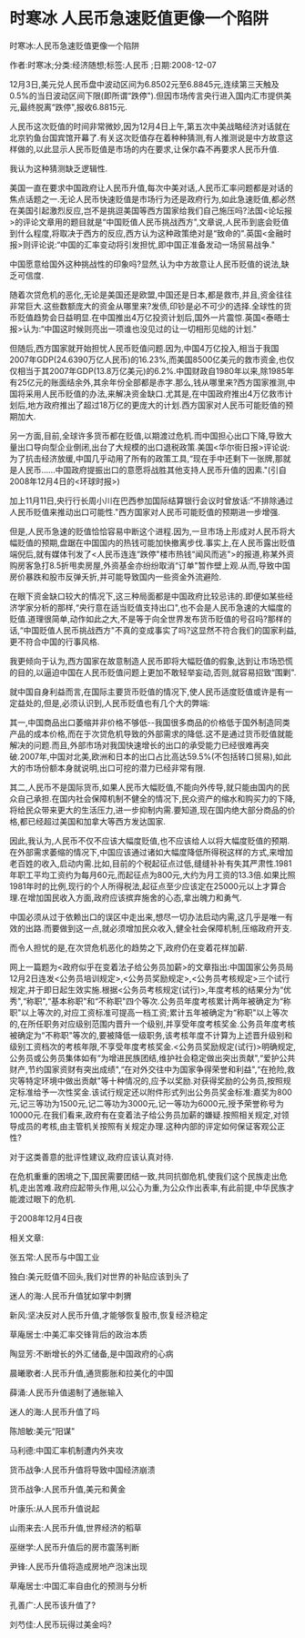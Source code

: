 # 时寒冰  人民币急速贬值更像一个陷阱    
    
时寒冰:人民币急速贬值更像一个陷阱    
作者:时寒冰;分类:经济随想;标签:人民币 ;日期:2008-12-07    
12月3日,美元兑人民币盘中波动区间为6.8502元至6.8845元,连续第三天触及0.5%的当日波动区间下限(即所谓“跌停").但因市场传言央行进入国内汇市提供美元,最终脱离“跌停",报收6.8815元.    
人民币这次贬值的时间非常微妙,因为12月4日上午,第五次中美战略经济对话就在北京钓鱼台国宾馆开幕了.有关这次贬值存在着种种猜测,有人推测说是中方故意这样做的,以此显示人民币贬值是市场的内在要求,让保尔森不再要求人民币升值.    
我认为这种猜测缺乏逻辑性.    
美国一直在要求中国政府让人民币升值,每次中美对话,人民币汇率问题都是对话的焦点话题之一.无论人民币快速贬值是市场行为还是政府行为,如此急速贬值,都必然在美国引起激烈反应,岂不是挑逗美国等西方国家给我们自己施压吗?法国<论坛报>的评论文章用的题目就是“中国贬值人民币挑战西方",文章说,人民币到底会贬值到什么程度,将取决于西方的反应,西方认为这种政策绝对是“致命的".英国<金融时报>则评论说:“中国的汇率变动将引发担忧,即中国正准备发动一场贸易战争."    
中国愿意给国外这种挑战性的印象吗?显然,认为中方故意让人民币贬值的说法,缺乏可信度.    
随着次贷危机的恶化,无论是美国还是欧盟,中国还是日本,都是救市,并且,资金往往非常巨大.这些数额庞大的资金从哪里来?发债,印钞是必不可少的选择.全球性的货币贬值趋势会日益明显.在中国推出4万亿投资计划后,国外一片震惊.英国<泰晤士报>认为:“中国这时候则亮出一项谁也没见过的让一切相形见绌的计划."    
但随后,西方国家就开始担忧人民币贬值问题.因为,中国4万亿投入,相当于我国2007年GDP(24.6390万亿人民币)的16.23%,而美国8500亿美元的救市资金,也仅仅相当于其2007年GDP(13.8万亿美元)的6.2%.中国财政自1980年以来,除1985年有25亿元的账面结余外,其余年份全部都是赤字.那么,钱从哪里来?西方国家推测,中国将采用人民币贬值的办法,来解决资金缺口.尤其是,在中国政府推出4万亿救市计划后,地方政府推出了超过18万亿的更庞大的计划.西方国家对人民币可能贬值的预期加大.    
另一方面,目前,全球许多货币都在贬值,以期渡过危机.而中国担心出口下降,导致大量出口导向型企业倒闭,出台了大规模的出口退税政策.美国<华尔街日报>评论说:为了抗击经济放缓,中国几乎动用了所有的政策工具,“现在手中还剩下一张牌,那就是人民币......中国政府提振出口的意愿将战胜其他支持人民币升值的因素."(引自2008年12月4日的<环球时报>)    
加上11月11日,央行行长周小川在巴西参加国际结算银行会议时曾放话:“不排除通过人民币贬值来推动出口可能性."西方国家对人民币可能贬值的预期进一步增强.    
但是,人民币急速的贬值恰恰容易中断这个进程.因为,一旦市场上形成对人民币将大幅贬值的预期,盘踞在中国国内的热钱可能加快撤离步伐.事实上,在人民币露出贬值端倪后,就有媒体刊发了<人民币连连“跌停"楼市热钱“闻风而逃">的报道,称某外资购房客急打8.5折甩卖房屋,外资基金亦纷纷取消“订单"暂作壁上观.从而,导致中国房价暴跌和股市反弹夭折,并可能导致国内一些资金外流避险.    
在眼下资金缺口较大的情况下,这三种局面都是中国政府比较忌讳的.即便如某些经济学家分析的那样,“央行意在适当贬值支持出口",也不会是人民币急速的大幅度的贬值.道理很简单,动作如此之大,不是等于向全世界发布货币贬值的号召吗?那样的话,“中国贬值人民币挑战西方"不真的变成事实了吗?这显然不符合我们的国家利益,更不符合中国的行事风格.    
我更倾向于认为,西方国家在故意制造人民币即将大幅贬值的假象,达到让市场恐慌的目的,以逼迫中国在人民币贬值问题上更加不敢轻举妄动,否则,就容易招致“围剿".    
就中国自身利益而言,在国际主要货币贬值的情况下,使人民币适度贬值或许是有一定益处的,但是,必须认识到,人民币贬值也有几个大的弊端:    
其一,中国商品出口萎缩并非价格不够低--我国很多商品的价格低于国外制造同类产品的成本价格,而在于次贷危机导致的外部需求的降低.这不是通过货币贬值就能解决的问题.而且,外部市场对我国快速增长的出口的承受能力已经很难再突破.2007年,中国对北美,欧洲和日本的出口占比高达59.5%(不包括转口贸易),如此大的市场份额本身就说明,出口可挖的潜力已经非常有限.    
其二,人民币不是国际货币,如果人民币大幅贬值,不能向外传导,就只能由国内的民众自己承担.在国内社会保障机制不健全的情况下,民众资产的缩水和购买力的下降,将给民众带来更大的生活压力,进一步抑制内需.要知道,现在国内绝大部分商品的价格,都已经超过美国和加拿大等西方发达国家.    
因此,我认为,人民币不仅不应该大幅度贬值,也不应该给人以将大幅度贬值的预期.在外部需求萎缩的情况下,中国应该通过诸如大幅度降低所得税这样的方式,来增加老百姓的收入,启动内需.比如,目前的个税起征点过低,缝缝补补有失其严肃性.1981年职工平均工资约为每月60元,而起征点为800元,大约为月工资的13.3倍.如果比照1981年时的比例,现行的个人所得税法,起征点至少应该定在25000元以上才算合理.在增加国民收入方面,政府应该摈弃施舍的心态,拿出魄力和勇气.    
中国必须从过于依赖出口的误区中走出来,想尽一切办法启动内需,这几乎是唯一有效的出路.而要做到这一点,就必须增加民众收入,健全社会保障机制,压缩政府开支.    
而令人担忧的是,在次贷危机恶化的趋势之下,政府仍在变着花样加薪.    
网上一篇题为<政府似乎在变着法子给公务员加薪>的文章指出:中国国家公务员局12月2日连发<公务员培训规定>,<公务员奖励规定>,<公务员考核规定>三个试行规定,并于即日起生效实施.根据<公务员考核规定(试行)>,年度考核的结果分为“优秀",“称职",“基本称职"和“不称职"四个等次.公务员年度考核累计两年被确定为“称职"以上等次的,对应工资标准可提高一档工资;累计五年被确定为“称职"以上等次的,在所任职务对应级别范围内晋升一个级别,并享受年度考核奖金.公务员年度考核被确定为“不称职"等次的,要被降低一级职务,该考核年度不计算为上述晋升级别和级别工资档次的考核年限,不享受年度考核奖金.<公务员奖励规定(试行)>明确规定,公务员或公务员集体如有“为增进民族团结,维护社会稳定做出突出贡献",“爱护公共财产,节约国家资财有突出成绩",“在对外交往中为国家争得荣誉和利益",“在抢险,救灾等特定环境中做出贡献"等十种情况的,应予以奖励.对获得奖励的公务员,按照规定标准给予一次性奖金.该试行规定还以附件形式列出公务员奖金标准:嘉奖为800元,记三等功为1500元,记二等功为3000元,记一等功为6000元,授予荣誉称号为10000元.在我们看来,政府有在变着法子给公务员加薪的嫌疑.按照相关规定,对领导成员的考核,由主管机关按照有关规定办理.这种内部的评定如何保证客观公正性?    
对于这类善意的批评性建议,政府应该认真对待.    
在危机重重的困境之下,国民需要团结一致,共同抗御危机,使我们这个民族走出危机,走出苦难.政府应起带头作用,以公心为重,为公众作出表率,有此前提,中华民族才能渡过眼下的危机.    
于2008年12月4日夜    
    
相关文章:    
张五常:人民币与中国工业    
独白:美元贬值不回头,我们对世界的补贴应该到头了    
迷人的海:人民币升值犹如掌中刺猬    
新风:坚决反对人民币升值,才能够恢复股市,恢复经济稳定    
草庵居士:中美汇率交锋背后的政治本质    
陶显芳:不断增长的外汇储备,是中国政府的心病    
晨曦歌者:人民币升值,通货膨胀和拉美化的中国    
薛涌:人民币升值遏制了通胀输入    
迷人的海:人民币升值了吗    
陈旭敏:美元“阳谋"    
马利德:中国汇率机制遭内外夹攻    
货币战争:人民币升值将导致中国经济崩溃    
货币战争:人民币升值,美元和黄金    
叶康乐:从人民币升值说起    
山雨来去:人民币升值,世界经济的稻草    
巫继学:人民币升值后的房市震荡判断    
尹锋:人民币升值将造成房地产泡沫出现    
草庵居士:中国汇率自由化的预测与分析    
孔善广:人民币该升值了?    
刘芍佳:人民币玩得过美金吗?